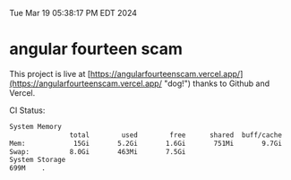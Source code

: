 Tue Mar 19 05:38:17 PM EDT 2024

# angular fourteen scam


This project is live at [https://angularfourteenscam.vercel.app/](https://angularfourteenscam.vercel.app/ "dog!") thanks to Github and Vercel.

CI Status: 

```bash
System Memory
               total        used        free      shared  buff/cache   available
Mem:            15Gi       5.2Gi       1.6Gi       751Mi       9.7Gi        10Gi
Swap:          8.0Gi       463Mi       7.5Gi
System Storage
699M	.
